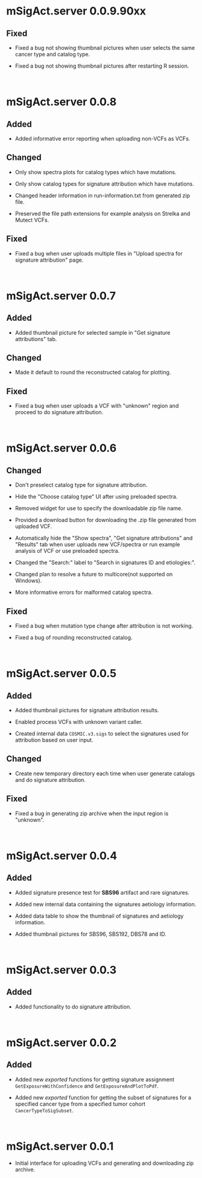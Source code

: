 # mSigAct.server 0.0.9.90xx
## Fixed
* Fixed a bug not showing thumbnail pictures when user selects the same cancer type and
catalog type.

* Fixed a bug not showing thumbnail pictures after restarting R session.

<br>

# mSigAct.server 0.0.8
## Added
* Added informative error reporting when uploading non-VCFs as VCFs.

## Changed
* Only show spectra plots for catalog types which have mutations.

* Only show catalog types for signature attribution which have mutations.

* Changed header information in run-information.txt from generated zip file.

* Preserved the file path extensions for example analysis on Strelka and Mutect VCFs.

## Fixed
* Fixed a bug when user uploads multiple files in "Upload spectra for signature
attribution" page.

<br>

# mSigAct.server 0.0.7
## Added
* Added thumbnail picture for selected sample in "Get signature attributions" tab.

## Changed
* Made it default to round the reconstructed catalog for plotting.

## Fixed
* Fixed a bug when user uploads a VCF with "unknown" region and proceed to do signature 
attribution.

<br>

# mSigAct.server 0.0.6
## Changed
* Don't preselect catalog type for signature attribution.

* Hide the "Choose catalog type" UI after using preloaded spectra.

* Removed widget for use to specify the downloadable zip file name.

* Provided a download button for downloading the .zip file generated from
uploaded VCF.

* Automatically hide the "Show spectra", "Get signature attributions" and
"Results" tab when user uploads new VCF/spectra or run example analysis of VCF
or use preloaded spectra.

* Changed the "Search:" label to "Search in signatures ID and  etiologies:".

* Changed plan to resolve a future to multicore(not supported on Windows).

* More informative errors for malformed catalog spectra.

## Fixed
* Fixed a bug when mutation type change after attribution is not working.

* Fixed a bug of rounding reconstructed catalog.

<br>

# mSigAct.server 0.0.5
## Added
* Added thumbnail pictures for signature attribution results.

* Enabled process VCFs with unknown variant caller.

* Created internal data `COSMIC.v3.sigs` to select the signatures used for 
attribution based on user input.

## Changed
* Create new temporary directory each time when user generate catalogs and do
signature attribution.

## Fixed
* Fixed a bug in generating zip archive when the input region is "unknown".

<br>

# mSigAct.server 0.0.4
## Added
* Added signature presence test for **SBS96** artifact and rare signatures.

* Added new internal data containing the signatures aetiology information.

* Added data table to show the thumbnail of signatures and aetiology information.

* Added thumbnail pictures for SBS96, SBS192, DBS78 and ID.

<br>

# mSigAct.server 0.0.3
## Added
* Added functionality to do signature attribution.

<br>

# mSigAct.server 0.0.2
## Added
* Added new *exported* functions for getting signature assignment
`GetExposureWithConfidence` and `GetExposureAndPlotToPdf`.

* Added new *exported* function for getting the subset of signatures for a
specified cancer type from a specified tumor cohort `CancerTypeToSigSubset`.

<br>

# mSigAct.server 0.0.1
* Initial interface for uploading VCFs and generating and downloading zip archive.
